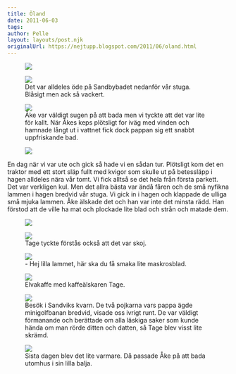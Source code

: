 ```yaml
---
title: Öland
date: 2011-06-03
tags: 	
author: Pelle
layout: layouts/post.njk
originalUrl: https://nejtupp.blogspot.com/2011/06/oland.html
---
```


<figure>
	<img src="../../../img/2011/06/Majsemester-_MG_9331.jpg">
</figure>

<figure>
	<img src="../../../img/2011/06/Majsemester-_MG_9338.jpg">
	<figcaption>Det var alldeles öde på Sandbybadet nedanför vår stuga. Blåsigt men ack så vackert.</figcaption>
</figure>

<figure>
	<img src="../../../img/2011/06/Majsemester-_MG_9358.jpg">
	<figcaption>Åke var väldigt sugen på att bada men vi tyckte att det var lite för kallt. När Åkes keps plötsligt for iväg med vinden och hamnade långt ut i vattnet fick dock pappan sig ett snabbt uppfriskande bad.</figcaption>
</figure>

<figure>
	<img src="../../../img/2011/06/Majsemester-_MG_9525.jpg">
</figure>

En dag när vi var ute och gick så hade vi en sådan tur. Plötsligt kom det en traktor med ett stort släp fullt med kvigor som skulle ut på betessläpp i hagen alldeles nära vår tomt. Vi fick alltså se det hela från första parkett. Det var verkligen kul. Men det allra bästa var ändå fåren och de små nyfikna lammen i hagen bredvid vår stuga. Vi gick in i hagen och klappade de ulliga små mjuka lammen. Åke  älskade det och han var inte det minsta rädd. Han förstod att de ville ha mat och plockade lite blad och strån och matade dem.

<figure>
	<img src="../../../img/2011/06/Majsemester-_MG_9503.jpg">
</figure>

<figure>	 
	 <img src="../../../img/2011/06/Majsemester-_MG_9536.jpg">
	<figcaption>Tage tyckte förstås också att det var skoj.</figcaption>
</figure>

<figure>
	<img src="../../../img/2011/06/Majsemester-_MG_9487.jpg">
	<figcaption>- Hej lilla lammet, här ska du få smaka lite maskrosblad.</figcaption>
</figure>

<figure>
	<img src="../../../img/Majsemester-_MG_9301.jpg">
	<figcaption>Elvakaffe med kaffeälskaren Tage.</figcaption>
</figure>

<figure>
	<img src="../../../img/2011/06/Majsemester-_MG_9286.jpg">
	<figcaption>Besök i Sandviks kvarn. De två pojkarna vars pappa ägde minigolfbanan bredvid, visade oss ivrigt runt. De var väldigt förmanande och berättade om alla läskiga saker som kunde hända om man rörde ditten och datten, så Tage blev visst lite skrämd.</figcaption>
</figure>

<figure>
	<img src="../../../img/2011/06/Majsemester-_MG_9436.jpg">
	<figcaption>Sista dagen blev det lite varmare. Då passade Åke på att bada utomhus i sin lilla balja.</figcaption>
</figure>
